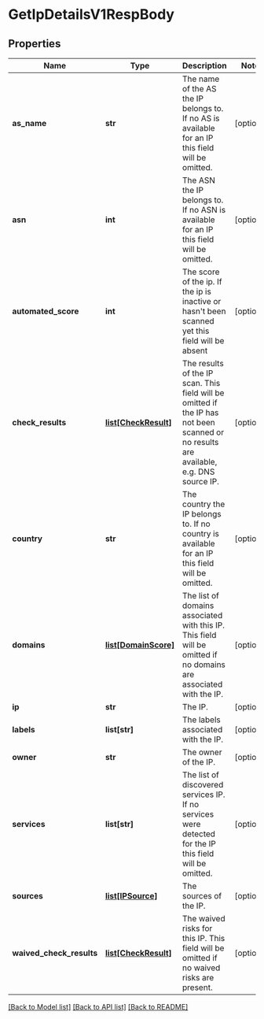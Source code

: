 # GetIpDetailsV1RespBody

## Properties
Name | Type | Description | Notes
------------ | ------------- | ------------- | -------------
**as_name** | **str** | The name of the AS the IP belongs to. If no AS is available for an IP this field will be omitted. | [optional] 
**asn** | **int** | The ASN the IP belongs to. If no ASN is available for an IP this field will be omitted. | [optional] 
**automated_score** | **int** | The score of the ip. If the ip is inactive or hasn&#39;t been scanned yet this field will be absent | [optional] 
**check_results** | [**list[CheckResult]**](CheckResult.md) | The results of the IP scan. This field will be omitted if the IP has not been scanned or no results are available, e.g. DNS source IP. | [optional] 
**country** | **str** | The country the IP belongs to. If no country is available for an IP this field will be omitted. | [optional] 
**domains** | [**list[DomainScore]**](DomainScore.md) | The list of domains associated with this IP. This field will be omitted if no domains are associated with the IP. | [optional] 
**ip** | **str** | The IP. | [optional] 
**labels** | **list[str]** | The labels associated with the IP. | [optional] 
**owner** | **str** | The owner of the IP. | [optional] 
**services** | **list[str]** | The list of discovered services IP. If no services were detected for the IP this field will be omitted. | [optional] 
**sources** | [**list[IPSource]**](IPSource.md) | The sources of the IP. | [optional] 
**waived_check_results** | [**list[CheckResult]**](CheckResult.md) | The waived risks for this IP. This field will be omitted if no waived risks are present. | [optional] 

[[Back to Model list]](../README.md#documentation-for-models) [[Back to API list]](../README.md#documentation-for-api-endpoints) [[Back to README]](../README.md)


